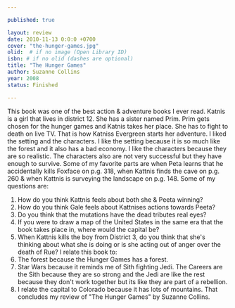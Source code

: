 ```yaml
---

published: true

layout: review
date: 2010-11-13 0:0:0 +0700
cover: "the-hunger-games.jpg"
olid:  # if no image (Open Library ID)
isbn: # if no olid (dashes are optional)
title: "The Hunger Games"
author: Suzanne Collins
year: 2008
status: Finished 

---
```


This book was one of the best action & adventure books I ever read. Katnis is a girl that lives in district 12. She has a sister named Prim. Prim gets chosen for the  hunger games and Katnis takes her place. She has to fight to death on live TV. That is how Katniss Evergreen starts her adventure. I liked the setting and the characters.  I like the setting because it is so much like the forest and it also has a bad economy. I like the characters because they are so realistic. The characters also are not very successful but they have enough to survive. Some of my favorite parts are when Peta learns that he accidentally kills Foxface on p.g. 318, when Kattnis finds the cave on p.g. 260 & when Kattnis is surveying the landscape on p.g. 148. Some of my questions are:
1) How do you think Kattnis feels about both she & Peeta winning?
2) How do you think Gale feels about Kattnises actions towards Peeta?
3) Do you think that the mutations have the dead tributes real eyes?
4) If you were to draw a map of the United States in the same era that the book takes place in, where would the capital be?
5) When Kattnis kills the boy from District 3, do you think that she's thinking about what she is doing or is she acting out of anger over the death of Rue?
I relate this book to:
1) The forest because the Hunger Games has a forest.
2) Star Wars because it reminds me of Sith fighting Jedi.  The Careers are the Sith because they are so strong and the Jedi are like the rest because they don't work together but its like they are part of a rebellion.
3) I relate the capital to Colorado because it has lots of mountains. 
That concludes my review of "The Hunger Games" by Suzanne Collins.
